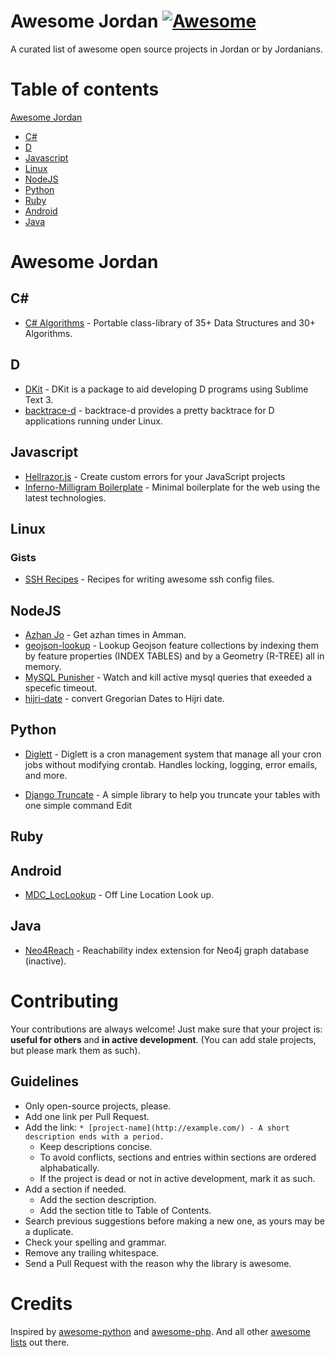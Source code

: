 # Awesome Jordan [![Awesome](https://cdn.rawgit.com/sindresorhus/awesome/d7305f38d29fed78fa85652e3a63e154dd8e8829/media/badge.svg)](https://github.com/sindresorhus/awesome)

A curated list of awesome open source projects in Jordan or by Jordanians.


# Table of contents

[Awesome Jordan](#awesome-jordan)

- [C#](#c)
- [D](#d)
- [Javascript](#javascript)
- [Linux](#linux)
- [NodeJS](#nodejs)
- [Python](#python)
- [Ruby](#ruby)
- [Android](#android)
- [Java](#java)

# Awesome Jordan


## C#

  * [C# Algorithms](https://github.com/aalhour/C-Sharp-Algorithms) - Portable class-library of 35+ Data Structures and 30+ Algorithms.

## D

  * [DKit](https://github.com/yazd/DKit) - DKit is a package to aid developing D programs using Sublime Text 3.
  * [backtrace-d](https://github.com/yazd/backtrace-d) - backtrace-d provides a pretty backtrace for D applications running under Linux.

## Javascript
* [Hellrazor.js](https://github.com/KhaledElAnsari/Hellrazor.js) - Create custom errors for your JavaScript projects
* [Inferno-Milligram Boilerplate](https://github.com/KhaledElAnsari/inferno-milligram-boilerplate) - Minimal boilerplate for the web using the latest technologies.

## Linux

### Gists
* [SSH Recipes](https://gist.github.com/mjalajel/beaa91a5f8d04ebb464c2c28da01406a) - Recipes for writing awesome ssh config files.

## NodeJS
* [Azhan Jo](https://github.com/faressoft/azhan-jo) - Get azhan times in Amman.
* [geojson-lookup](https://github.com/nestrom/geojson-lookup) - Lookup Geojson feature collections by indexing them by feature properties (INDEX TABLES) and by a Geometry (R-TREE) all in memory.
* [MySQL Punisher](https://github.com/faressoft/mysql-punisher) - Watch and kill active mysql queries that exeeded a specefic timeout.
* [hijri-date](https://github.com/arabiaweather/hijri-date) - convert Gregorian Dates to Hijri date.


## Python
* [Diglett](https://github.com/OpenSooq/Diglett) - Diglett is a cron management system that manage all your cron jobs without modifying crontab. Handles locking, logging, error emails, and more.

* [Django Truncate](https://github.com/KhaledElAnsari/django-truncate) - A simple library to help you truncate your tables with one simple command Edit

## Ruby

## Android
* [MDC_LocLookup](https://github.com/NRCMERO/MDC_LocLookup) - Off Line Location Look up.

## Java
* [Neo4Reach](https://github.com/wael34218/neo4reach) - Reachability index extension for Neo4j graph database (inactive).

# Contributing

Your contributions are always welcome! Just make sure that your project is: **useful for others** and **in active development**. (You can add stale projects, but please mark them as such).

## Guidelines

* Only open-source projects, please.
* Add one link per Pull Request.
* Add the link: `* [project-name](http://example.com/) - A short description ends with a period.`
    * Keep descriptions concise.
    * To avoid conflicts, sections and entries within sections are ordered alphabatically.
    * If the project is dead or not in active development, mark it as such.
* Add a section if needed.
    * Add the section description.
    * Add the section title to Table of Contents.
* Search previous suggestions before making a new one, as yours may be a duplicate.
* Check your spelling and grammar.
* Remove any trailing whitespace.
* Send a Pull Request with the reason why the library is awesome.


# Credits
Inspired by [awesome-python](https://github.com/vinta/awesome-python) and [awesome-php](https://github.com/ziadoz/awesome-php). And all other [awesome lists](https://github.com/sindresorhus/awesome-awesome-awesome-awesome) out there.
